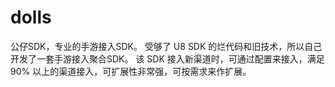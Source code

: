 # dolls
公仔SDK，专业的手游接入SDK。
受够了 U8 SDK 的烂代码和旧技术，所以自己开发了一套手游接入聚合SDK。
该 SDK 接入新渠道时，可通过配置来接入，满足 90% 以上的渠道接入，可扩展性非常强，可按需求来作扩展。
